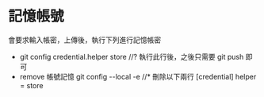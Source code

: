# 記憶帳號
會要求輸入帳密，上傳後，執行下列進行記憶帳密
* git config credential.helper store
//? 執行此行後，之後只需要 git push 即可
* remove 帳號記憶
git config --local -e
//* 刪除以下兩行
[credential]
	helper = store